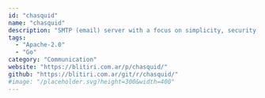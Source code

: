 ```yaml
---
id: "chasquid"
name: "chasquid"
description: "SMTP (email) server with a focus on simplicity, security, and ease of operation."
tags:
  - "Apache-2.0"
  - "Go"
category: "Communication"
website: "https://blitiri.com.ar/p/chasquid/"
github: "https://blitiri.com.ar/git/r/chasquid/"
#image: "/placeholder.svg?height=300&width=400"
---
```



